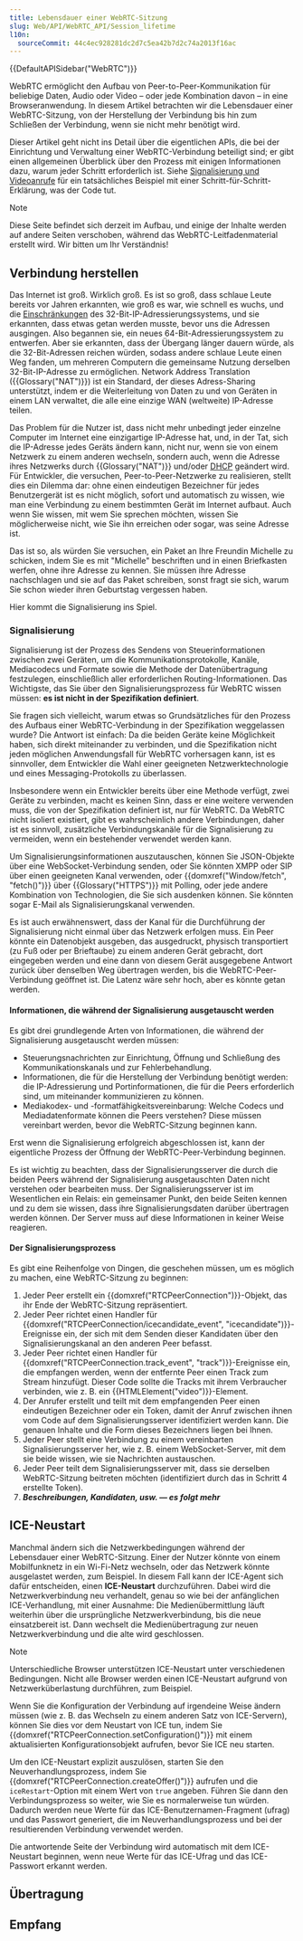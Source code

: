 ```yaml
---
title: Lebensdauer einer WebRTC-Sitzung
slug: Web/API/WebRTC_API/Session_lifetime
l10n:
  sourceCommit: 44c4ec928281dc2d7c5ea42b7d2c74a2013f16ac
---
```


{{DefaultAPISidebar("WebRTC")}}

WebRTC ermöglicht den Aufbau von Peer-to-Peer-Kommunikation für beliebige Daten, Audio oder Video – oder jede Kombination davon – in eine Browseranwendung. In diesem Artikel betrachten wir die Lebensdauer einer WebRTC-Sitzung, von der Herstellung der Verbindung bis hin zum Schließen der Verbindung, wenn sie nicht mehr benötigt wird.

Dieser Artikel geht nicht ins Detail über die eigentlichen APIs, die bei der Einrichtung und Verwaltung einer WebRTC-Verbindung beteiligt sind; er gibt einen allgemeinen Überblick über den Prozess mit einigen Informationen dazu, warum jeder Schritt erforderlich ist. Siehe [Signalisierung und Videoanrufe](/de/docs/Web/API/WebRTC_API/Signaling_and_video_calling) für ein tatsächliches Beispiel mit einer Schritt-für-Schritt-Erklärung, was der Code tut.

> [!NOTE]
> Diese Seite befindet sich derzeit im Aufbau, und einige der Inhalte werden auf andere Seiten verschoben, während das WebRTC-Leitfadenmaterial erstellt wird. Wir bitten um Ihr Verständnis!

## Verbindung herstellen

Das Internet ist groß. Wirklich groß. Es ist so groß, dass schlaue Leute bereits vor Jahren erkannten, wie groß es war, wie schnell es wuchs, und die [Einschränkungen](https://en.wikipedia.org/wiki/IPv4_address_exhaustion) des 32-Bit-IP-Adressierungssystems, und sie erkannten, dass etwas getan werden musste, bevor uns die Adressen ausgingen. Also begannen sie, ein neues 64-Bit-Adressierungssystem zu entwerfen. Aber sie erkannten, dass der Übergang länger dauern würde, als die 32-Bit-Adressen reichen würden, sodass andere schlaue Leute einen Weg fanden, um mehreren Computern die gemeinsame Nutzung derselben 32-Bit-IP-Adresse zu ermöglichen. Network Address Translation ({{Glossary("NAT")}}) ist ein Standard, der dieses Adress-Sharing unterstützt, indem er die Weiterleitung von Daten zu und von Geräten in einem LAN verwaltet, die alle eine einzige WAN (weltweite) IP-Adresse teilen.

Das Problem für die Nutzer ist, dass nicht mehr unbedingt jeder einzelne Computer im Internet eine einzigartige IP-Adresse hat, und, in der Tat, sich die IP-Adresse jedes Geräts ändern kann, nicht nur, wenn sie von einem Netzwerk zu einem anderen wechseln, sondern auch, wenn die Adresse ihres Netzwerks durch {{Glossary("NAT")}} und/oder [DHCP](https://en.wikipedia.org/wiki/DHCP) geändert wird. Für Entwickler, die versuchen, Peer-to-Peer-Netzwerke zu realisieren, stellt dies ein Dilemma dar: ohne einen eindeutigen Bezeichner für jedes Benutzergerät ist es nicht möglich, sofort und automatisch zu wissen, wie man eine Verbindung zu einem bestimmten Gerät im Internet aufbaut. Auch wenn Sie wissen, mit wem Sie sprechen möchten, wissen Sie möglicherweise nicht, wie Sie ihn erreichen oder sogar, was seine Adresse ist.

Das ist so, als würden Sie versuchen, ein Paket an Ihre Freundin Michelle zu schicken, indem Sie es mit "Michelle" beschriften und in einen Briefkasten werfen, ohne ihre Adresse zu kennen. Sie müssen ihre Adresse nachschlagen und sie auf das Paket schreiben, sonst fragt sie sich, warum Sie schon wieder ihren Geburtstag vergessen haben.

Hier kommt die Signalisierung ins Spiel.

### Signalisierung

Signalisierung ist der Prozess des Sendens von Steuerinformationen zwischen zwei Geräten, um die Kommunikationsprotokolle, Kanäle, Mediacodecs und Formate sowie die Methode der Datenübertragung festzulegen, einschließlich aller erforderlichen Routing-Informationen. Das Wichtigste, das Sie über den Signalisierungsprozess für WebRTC wissen müssen: **es ist nicht in der Spezifikation definiert**.

Sie fragen sich vielleicht, warum etwas so Grundsätzliches für den Prozess des Aufbaus einer WebRTC-Verbindung in der Spezifikation weggelassen wurde? Die Antwort ist einfach: Da die beiden Geräte keine Möglichkeit haben, sich direkt miteinander zu verbinden, und die Spezifikation nicht jeden möglichen Anwendungsfall für WebRTC vorhersagen kann, ist es sinnvoller, dem Entwickler die Wahl einer geeigneten Netzwerktechnologie und eines Messaging-Protokolls zu überlassen.

Insbesondere wenn ein Entwickler bereits über eine Methode verfügt, zwei Geräte zu verbinden, macht es keinen Sinn, dass er eine weitere verwenden muss, die von der Spezifikation definiert ist, nur für WebRTC. Da WebRTC nicht isoliert existiert, gibt es wahrscheinlich andere Verbindungen, daher ist es sinnvoll, zusätzliche Verbindungskanäle für die Signalisierung zu vermeiden, wenn ein bestehender verwendet werden kann.

Um Signalisierungsinformationen auszutauschen, können Sie JSON-Objekte über eine WebSocket-Verbindung senden, oder Sie könnten XMPP oder SIP über einen geeigneten Kanal verwenden, oder {{domxref("Window/fetch", "fetch()")}} über {{Glossary("HTTPS")}} mit Polling, oder jede andere Kombination von Technologien, die Sie sich ausdenken können. Sie könnten sogar E-Mail als Signalisierungskanal verwenden.

Es ist auch erwähnenswert, dass der Kanal für die Durchführung der Signalisierung nicht einmal über das Netzwerk erfolgen muss. Ein Peer könnte ein Datenobjekt ausgeben, das ausgedruckt, physisch transportiert (zu Fuß oder per Brieftaube) zu einem anderen Gerät gebracht, dort eingegeben werden und eine dann von diesem Gerät ausgegebene Antwort zurück über denselben Weg übertragen werden, bis die WebRTC-Peer-Verbindung geöffnet ist. Die Latenz wäre sehr hoch, aber es könnte getan werden.

#### Informationen, die während der Signalisierung ausgetauscht werden

Es gibt drei grundlegende Arten von Informationen, die während der Signalisierung ausgetauscht werden müssen:

- Steuerungsnachrichten zur Einrichtung, Öffnung und Schließung des Kommunikationskanals und zur Fehlerbehandlung.
- Informationen, die für die Herstellung der Verbindung benötigt werden: die IP-Adressierung und Portinformationen, die für die Peers erforderlich sind, um miteinander kommunizieren zu können.
- Mediakodex- und -formatfähigkeitsvereinbarung: Welche Codecs und Mediadatenformate können die Peers verstehen? Diese müssen vereinbart werden, bevor die WebRTC-Sitzung beginnen kann.

Erst wenn die Signalisierung erfolgreich abgeschlossen ist, kann der eigentliche Prozess der Öffnung der WebRTC-Peer-Verbindung beginnen.

Es ist wichtig zu beachten, dass der Signalisierungsserver die durch die beiden Peers während der Signalisierung ausgetauschten Daten nicht verstehen oder bearbeiten muss. Der Signalisierungsserver ist im Wesentlichen ein Relais: ein gemeinsamer Punkt, den beide Seiten kennen und zu dem sie wissen, dass ihre Signalisierungsdaten darüber übertragen werden können. Der Server muss auf diese Informationen in keiner Weise reagieren.

#### Der Signalisierungsprozess

Es gibt eine Reihenfolge von Dingen, die geschehen müssen, um es möglich zu machen, eine WebRTC-Sitzung zu beginnen:

1. Jeder Peer erstellt ein {{domxref("RTCPeerConnection")}}-Objekt, das ihr Ende der WebRTC-Sitzung repräsentiert.
2. Jeder Peer richtet einen Handler für {{domxref("RTCPeerConnection/icecandidate_event", "icecandidate")}}-Ereignisse ein, der sich mit dem Senden dieser Kandidaten über den Signalisierungskanal an den anderen Peer befasst.
3. Jeder Peer richtet einen Handler für {{domxref("RTCPeerConnection.track_event", "track")}}-Ereignisse ein, die empfangen werden, wenn der entfernte Peer einen Track zum Stream hinzufügt. Dieser Code sollte die Tracks mit ihrem Verbraucher verbinden, wie z. B. ein {{HTMLElement("video")}}-Element.
4. Der Anrufer erstellt und teilt mit dem empfangenden Peer einen eindeutigen Bezeichner oder ein Token, damit der Anruf zwischen ihnen vom Code auf dem Signalisierungsserver identifiziert werden kann. Die genauen Inhalte und die Form dieses Bezeichners liegen bei Ihnen.
5. Jeder Peer stellt eine Verbindung zu einem vereinbarten Signalisierungsserver her, wie z. B. einem WebSocket-Server, mit dem sie beide wissen, wie sie Nachrichten austauschen.
6. Jeder Peer teilt dem Signalisierungsserver mit, dass sie derselben WebRTC-Sitzung beitreten möchten (identifiziert durch das in Schritt 4 erstellte Token).
7. **_Beschreibungen, Kandidaten, usw. — es folgt mehr_**

## ICE-Neustart

Manchmal ändern sich die Netzwerkbedingungen während der Lebensdauer einer WebRTC-Sitzung. Einer der Nutzer könnte von einem Mobilfunknetz in ein Wi-Fi-Netz wechseln, oder das Netzwerk könnte ausgelastet werden, zum Beispiel. In diesem Fall kann der ICE-Agent sich dafür entscheiden, einen **ICE-Neustart** durchzuführen. Dabei wird die Netzwerkverbindung neu verhandelt, genau so wie bei der anfänglichen ICE-Verhandlung, mit einer Ausnahme: Die Medienübermittlung läuft weiterhin über die ursprüngliche Netzwerkverbindung, bis die neue einsatzbereit ist. Dann wechselt die Medienübertragung zur neuen Netzwerkverbindung und die alte wird geschlossen.

> [!NOTE]
> Unterschiedliche Browser unterstützen ICE-Neustart unter verschiedenen Bedingungen. Nicht alle Browser werden einen ICE-Neustart aufgrund von Netzwerküberlastung durchführen, zum Beispiel.

Wenn Sie die Konfiguration der Verbindung auf irgendeine Weise ändern müssen (wie z. B. das Wechseln zu einem anderen Satz von ICE-Servern), können Sie dies vor dem Neustart von ICE tun, indem Sie {{domxref("RTCPeerConnection.setConfiguration()")}} mit einem aktualisierten Konfigurationsobjekt aufrufen, bevor Sie ICE neu starten.

Um den ICE-Neustart explizit auszulösen, starten Sie den Neuverhandlungsprozess, indem Sie {{domxref("RTCPeerConnection.createOffer()")}} aufrufen und die `iceRestart`-Option mit einem Wert von `true` angeben. Führen Sie dann den Verbindungsprozess so weiter, wie Sie es normalerweise tun würden. Dadurch werden neue Werte für das ICE-Benutzernamen-Fragment (ufrag) und das Passwort generiert, die im Neuverhandlungsprozess und bei der resultierenden Verbindung verwendet werden.

Die antwortende Seite der Verbindung wird automatisch mit dem ICE-Neustart beginnen, wenn neue Werte für das ICE-Ufrag und das ICE-Passwort erkannt werden.

## Übertragung

## Empfang
